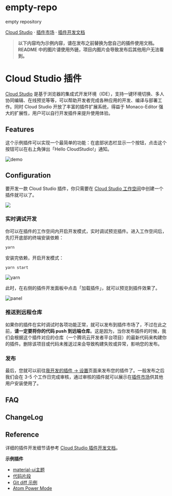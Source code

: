 # empty-repo
empty repository


[Cloud Studio](https://studio.dev.tencent.com) · [插件市场](https://studio.dev.tencent.com/plugins) · [插件开发文档](https://studio.dev.tencent.com/plugins-docs)

>**以下内容均为示例内容，请在发布之前替换为您自己的插件使用文档。**
**README 中的图片请使用外链，项目内图片会导致发布后其他用户无法看到。**

# Cloud Studio 插件
<!-- 以下内容可以替换为插件的介绍 -->
[Cloud Studio](https://studio.dev.tencent.com) 是基于浏览器的集成式开发环境（IDE），支持一键环境切换、多人协同编辑、在线预览等等，可以帮助开发者完成各种应用的开发、编译与部署工作。同时 Cloud Studio 开放了丰富的插件扩展系统，得益于 Monaco-Editor 强大的扩展性，用户可以自行开发插件来提升使用体验。

## Features
<!-- 以下内容可以替换为插件的特性 -->
这个示例插件可以实现一个最简单的功能：在底部状态栏显示一个按钮，点击这个按钮可以在右上角弹出「Hello CloudStudio!」通知。

![demo](https://dn-coding-net-production-pp.codehub.cn/5bf571a6-cc2a-49f2-abf4-34dd64283f28.gif)

## Configuration
<!-- 以下内容可以替换为插件的安装、配置 -->
要开发一款 Cloud Studio 插件，你只需要在 [Cloud Studio 工作空间](https://studio.dev.tencent.com/dashboard/workspace)中创建一个插件就可以了。

![](https://dn-coding-net-production-pp.codehub.cn/635e7c90-1a3a-485b-a31e-ff7379de0a02.jpg)

### 实时调试开发
你可以在插件的工作空间内开启开发模式，实时调试预览插件。进入工作空间后，先打开底部的终端安装依赖：
```sh
yarn
```
安装完依赖，开启开发模式：
```sh
yarn start
```
![yarn](https://dn-coding-net-production-pp.codehub.cn/218d07c6-86a7-43f6-9863-6dadad922bac.jpg)

此时，在右侧的插件开发面板中点击「加载插件」，就可以预览到插件效果了。

![panel](https://dn-coding-net-production-pp.codehub.cn/21d9f2a6-4190-4530-95e5-549b57906ee6.jpg)

### 推送到远程仓库
如果你的插件在实时调试时各项功能正常，就可以发布到插件市场了，不过在此之前，**请一定要将你的代码 push 到远端仓库**。这是因为，当你发布插件的时候，我们会根据这个插件对应的仓库（一个腾讯云开发者平台项目）的最新代码来构建你的插件。删除该项目或代码未推送过来会导致构建失败或异常，影响您的发布。

### 发布
最后，您就可以前往[我开发的插件 -> 设置](https://studio.dev.tencent.com/dashboard/plugin/developedbyme/setting)页面来发布您的插件了。一般发布之后我们会在 3-5 个工作日完成审核，通过审核的插件就可以展示在[插件市场](https://studio.dev.tencent.com/plugins)供其他用户安装使用了。

## FAQ
<!-- 以下内容可以替换为插件的常见问题解答 -->

## ChangeLog
<!-- 以下内容可以替换为插件的更新日志 -->

## Reference
<!-- 以下内容可以替换为插件的相关参考内容 -->
详细的插件开发细节请参考 [Cloud Studio 插件开发文档](https://studio.dev.tencent.com/plugins-docs)。

**示例插件**
- [material-ui主题](https://coding.net/u/codingide/p/CloudStudio-Plugin-Material/git)
- [代码片段](https://coding.net/u/codingide/p/CloudStudio-Plugin-Snippets/git)
- [Git diff 示例](https://coding.net/u/codingide/p/CloudStudio-Plugin-Diff/git)
- [Atom Power Mode](https://coding.net/u/codingide/p/CloudStudio-Power-Mode/git)

